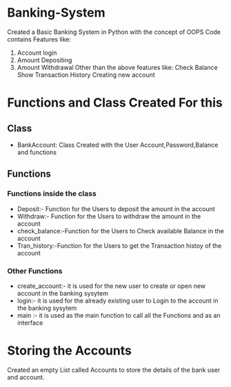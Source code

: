 # Banking-System
Created a Basic Banking System in Python with the concept of OOPS
Code contains Features like:
1. Account login
2. Amount Depositing
3. Amount Withdrawal
Other than the above features like:
Check Balance
Show Transaction History
Creating new account

# Functions and Class Created For this 
## Class
* BankAccount: Class Created with the User Account,Password,Balance and functions 
## Functions
### Functions inside the class
* Deposit:- Function for the Users to deposit the amount in the account
* Withdraw:- Function for the Users to withdraw the amount in the account
* check_balance:-Function for the Users to Check available Balance in the account
* Tran_history:-Function for the Users to get the Transaction histoy of the account

### Other Functions
* create_account:- it is used for the new user to create or open new account in the banking sysytem
* login:-  it is used for the already existing user to Login to the account in the banking sysytem
* main :- it is used as the main function to call all the Functions and as an interface

# Storing the Accounts
Created an empty List called Accounts to store the details of the bank user and account.
